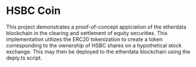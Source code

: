 # HSBC Coin

This project demonstrates a proof-of-concept applciation of the etherdata blockchain in the clearing and settlement of equity securities.   This implementation utilizes the ERC20 tokenization to create a token corresponding to the ownership of HSBC shares on a hypothetical stock exchange. This may then be deployed to the etherdata blockchain using the deply.ts script.

